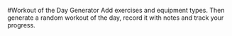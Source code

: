 #Workout of the Day Generator
Add exercises and equipment types. Then generate a random workout of the day, record it with notes and track your progress.